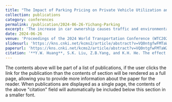 ```yaml
---
title: "The Impact of Parking Pricing on Private Vehicle Utilization and Public Transport Shift:A Case Study of Yichang"
collection: publications
category: conferences
permalink: /publication/2024-06-26-Yichang-Parking
excerpt: 'The increase in car ownership causes traffic and environmental problems in cities around the world.Parking pricing is a sufficient method to reduce unnecessary private vehicle use and encourage public transport development,which can balance the supply and demand and improve air quality.The present study endeavours to investigate the influence of parking pricing on private vehicle utilization and the corresponding shift towards public transport adoption.To this end,a generalized-cost-based method was proposed and applied to the city of Yichang as an illustrative case for analysis.The empirical findings of the investigation demonstrate that the current parking fee of 3.5 CNY per hour in Yichang has indeed exerted a positive impact,causing approximately 32.08%of drivers to transition using public transport.Nevertheless,this percentage falls notably below that observed in other Chinese and international cities,indicating the potential for further optimization.To augment the effectiveness of the parking pricing scheme,it is suggested that Yichang considers a substantial increase in the hourly parking fee,ranging from 7 to 11 CNY.Such a measure is projected to elicit a more substantial behavioural shift,with an estimated 50%to 100%of the increment would appear in the public transport share.In addition to its practical implications,the proposed generalized-cost-based method can serve as a tool for governmental entities,aiding in the adjustment of parking pricing strategies and enabling more targeted policy adjustments. '
date: 2024-06-26
venue: 'Proceedings of the 2024 World Transportation Conference (WTC2024) (Transportation Planning and Air Transportation)'
slidesurl: 'https://kns.cnki.net/kcms2/article/abstract?v=VQ0ntgfwFMTaWZKP2j21_clicbVfbFlVkvMEF4NhGEXPNgltHeTmzJVH6yj0UXxvpEpA5z05Zc0PR47lCb8AqBV_98M9obiApCVNIP3j6MTaQkdNWNLufEzFLS01cXfckblLhKgNPVs5xO-PXPbQYe1nCzAh0JZNPFldKGZgwhpB_ognCsxXMJw3hWQZqEFyOG_UPxfwX276uRYOcZjERw==&uniplatform=NZKPT&language=CHS'
paperurl: 'https://kns.cnki.net/kcms2/article/abstract?v=VQ0ntgfwFMTaWZKP2j21_clicbVfbFlVkvMEF4NhGEXPNgltHeTmzJVH6yj0UXxvpEpA5z05Zc0PR47lCb8AqBV_98M9obiApCVNIP3j6MTaQkdNWNLufEzFLS01cXfckblLhKgNPVs5xO-PXPbQYe1nCzAh0JZNPFldKGZgwhpB_ognCsxXMJw3hWQZqEFyOG_UPxfwX276uRYOcZjERw==&uniplatform=NZKPT&language=CHS'
citation: '**Y.W. Huang**, S.K. Liu, Z.B.Yang, and K.H. He. The effect of parking fee to public transport uptake. _2024 World Transportation Congress (WTC 2024) Paper Collection_, 2024, pp.237-244.'
---
```


The contents above will be part of a list of publications, if the user clicks the link for the publication than the contents of section will be rendered as a full page, allowing you to provide more information about the paper for the reader. When publications are displayed as a single page, the contents of the above "citation" field will automatically be included below this section in a smaller font.
